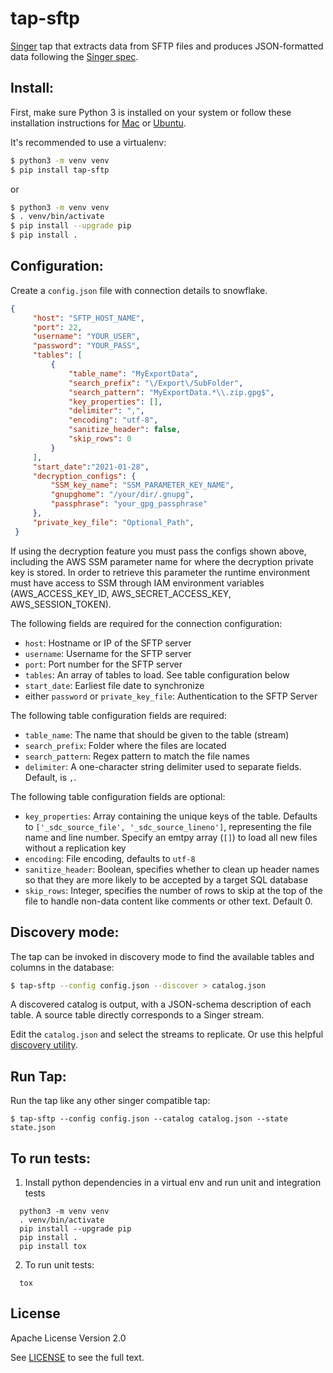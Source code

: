 # tap-sftp

[Singer](https://www.singer.io/) tap that extracts data from SFTP files and produces JSON-formatted data following the [Singer spec](https://github.com/singer-io/getting-started/blob/master/docs/SPEC.md).

## Install:

First, make sure Python 3 is installed on your system or follow these
installation instructions for [Mac](http://docs.python-guide.org/en/latest/starting/install3/osx/) or
[Ubuntu](https://www.digitalocean.com/community/tutorials/how-to-install-python-3-and-set-up-a-local-programming-environment-on-ubuntu-16-04).

It's recommended to use a virtualenv:

```bash
$ python3 -m venv venv
$ pip install tap-sftp
```

or

```bash
$ python3 -m venv venv
$ . venv/bin/activate
$ pip install --upgrade pip
$ pip install .
```

## Configuration:

Create a `config.json` file with connection details to snowflake.

   ```json
   {
        "host": "SFTP_HOST_NAME",
        "port": 22,
        "username": "YOUR_USER",
        "password": "YOUR_PASS",
        "tables": [
            {
                "table_name": "MyExportData",
                "search_prefix": "\/Export\/SubFolder",
                "search_pattern": "MyExportData.*\\.zip.gpg$",
                "key_properties": [],
                "delimiter": ",",
                "encoding": "utf-8",
                "sanitize_header": false,
                "skip_rows": 0
            }
        ],
        "start_date":"2021-01-28",
        "decryption_configs": {
            "SSM_key_name": "SSM_PARAMETER_KEY_NAME",
            "gnupghome": "/your/dir/.gnupg",
            "passphrase": "your_gpg_passphrase"
        },
        "private_key_file": "Optional_Path",
    }
   ```
   If using the decryption feature you must pass the configs shown above, including the AWS SSM parameter name for where the decryption private key is stored. In order to retrieve this parameter the runtime environment must have access to SSM through IAM environment variables (AWS_ACCESS_KEY_ID, AWS_SECRET_ACCESS_KEY, AWS_SESSION_TOKEN).

   The following fields are required for the connection configuration:
   - `host`: Hostname or IP of the SFTP server
   - `username`: Username for the SFTP server
   - `port`: Port number for the SFTP server
   - `tables`: An array of tables to load. See table configuration below
   - `start_date`: Earliest file date to synchronize
   - either `password` or `private_key_file`: Authentication to the SFTP Server


   The following table configuration fields are required:
   - `table_name`: The name that should be given to the table (stream)
   - `search_prefix`: Folder where the files are located
   - `search_pattern`: Regex pattern to match the file names
   - `delimiter`: A one-character string delimiter used to separate fields. Default, is `,`.

   The following table configuration fields are optional:
   - `key_properties`: Array containing the unique keys of the table. Defaults to `['_sdc_source_file', '_sdc_source_lineno']`, representing the file name and line number. Specify an emtpy array (`[]`) to load all new files without a replication key
   - `encoding`: File encoding, defaults to `utf-8`
   - `sanitize_header`: Boolean, specifies whether to clean up header names so that they are more likely to be accepted by a target SQL database
   - `skip_rows`: Integer, specifies the number of rows to skip at the top of the file to handle non-data content like comments or other text. Default 0.

## Discovery mode:

The tap can be invoked in discovery mode to find the available tables and
columns in the database:

```bash
$ tap-sftp --config config.json --discover > catalog.json
```

A discovered catalog is output, with a JSON-schema description of each table. A
source table directly corresponds to a Singer stream.

Edit the `catalog.json` and select the streams to replicate. Or use this helpful [discovery utility](https://github.com/chrisgoddard/singer-discover).

## Run Tap:

Run the tap like any other singer compatible tap:

```
$ tap-sftp --config config.json --catalog catalog.json --state state.json
```

## To run tests:

1. Install python dependencies in a virtual env and run unit and integration tests
```
  python3 -m venv venv
  . venv/bin/activate
  pip install --upgrade pip
  pip install .
  pip install tox
```

2. To run unit tests:
```
  tox
```

## License

Apache License Version 2.0

See [LICENSE](LICENSE) to see the full text.
